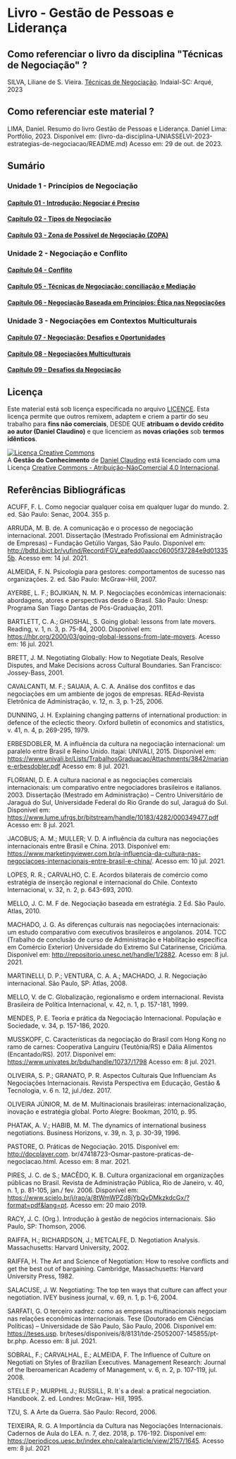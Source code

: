 # Livro - Gestão de Pessoas e Liderança

## Como referenciar o livro da disciplina "Técnicas de Negociação" ?

 SILVA, Liliane de S. Vieira. [Técnicas de Negociação](https://1drv.ms/b/s!Au-CrfNP6c0bhqF0ys5oOIP2SDNDbA?e=9VYcfD). Indaial-SC: Arqué, 2023

## Como referenciar este material ?

LIMA, Daniel. Resumo do livro Gestão de Pessoas e Liderança. Daniel Lima: Portfólio, 2023. Disponível em: (livro-da-disciplina-UNIASSELVI-2023-estrategias-de-negociacao/README.md) Acesso em: 29 de out. de 2023.

## Sumário

### Unidade 1 - Princípios de Negociação
#### [Capítulo 01 - Introdução: Negociar é Preciso](./capitulo-01-introducao-negociar-e-preciso.md)
#### [Capítulo 02 - Tipos de Negociação](./capitulo-02-tipos-de-negociacao.md)
#### [Capítulo 03 - Zona de Possível de Negociação (ZOPA)](./capitulo-03-zona-possivel-de-negociacao-zona.md)
### Unidade 2 - Negociação e Conflito
#### [Capítulo 04 - Conflito](./capitulo-04-negociacao-e-conflito.md)
#### [Capítulo 05 - Técnicas de Negociação: conciliação e Mediação](./capitulo-05-tecnicas-de-negociacao-conflito-e-mediacao.md)
#### [Capítulo 06 - Negociação Baseada em Princípios: Ética nas Negociações](./capitulo-06-negociacao-baseada-em-principios.md)
### Unidade 3 - Negociações em Contextos Multiculturais
#### [Capítulo 07 - Negociação: Desafios e Oportunidades](./capitulo-07-negociacao-desafios-e-oportunidades.md)
#### [Capítulo 08 - Negociações Multiculturais](./capitulo-08-negociacoes-multiculturais.md)
#### [Capítulo 09 - Desafios da Negociação](./capitulo-09-desafios-da-negociacao.md)

## Licença

Este material está sob licença especificada no arquivo [LICENCE](../LICENSE). Esta licença permite que outros remixem, adaptem e criem a partir do seu trabalho para **fins não comerciais**, DESDE QUE **atribuam o devido crédito ao autor (Daniel Claudino)** e que licenciem as **novas criações** sob **termos idênticos**.

<a rel="license" href="http://creativecommons.org/licenses/by-nc/4.0/"><img alt="Licença Creative Commons" style="border-width:0" src="https://i.creativecommons.org/l/by-nc/4.0/88x31.png" /></a><br /><span xmlns:dct="http://purl.org/dc/terms/" href="http://purl.org/dc/dcmitype/Text" property="dct:title" rel="dct:type">A <b>Gestão do Conhecimento</b></span> de <a xmlns:cc="http://creativecommons.org/ns#" href="https://github.com/dnlclaudino/gestao-do-conhecimento" property="cc:attributionName" rel="cc:attributionURL">Daniel Claudino</a> está licenciado com uma Licença <a rel="license" href="http://creativecommons.org/licenses/by-nc/4.0/">Creative Commons - Atribuição-NãoComercial 4.0 Internacional</a>.

## Referências Bibliográficas

ACUFF, F. L. Como negociar qualquer coisa em qualquer lugar do mundo. 2. ed. São Paulo: Senac, 2004. 355 p.

ARRUDA, M. B. de. A comunicação e o processo de negociação internacional. 2001. Dissertação (Mestrado Profissional em Administração de Empresas) – Fundação Getúlio Vargas, São Paulo. Disponível em: http://bdtd.ibict.br/vufind/Record/FGV_eafedd0aacc06005f37284e9d013355b. Acesso em: 14 jul. 2021.

ALMEIDA, F. N. Psicologia para gestores: comportamentos de sucesso nas organizações. 2. ed. São Paulo: McGraw-Hill, 2007.

AYERBE, L. F.; BOJIKIAN, N. M. P. Negociações econômicas internacionais: abordagens, atores e perspectivas desde o Brasil. São Paulo: Unesp: Programa San Tiago Dantas de Pós-Graduação, 2011.

BARTLETT, C. A.; GHOSHAL, S. Going global: lessons from late movers. Reading, v. 1, n. 3, p. 75-84, 2000. Disponível em: https://hbr.org/2000/03/going-global-lessons-from-late-movers. Acesso em: 16 jul. 2021.

BRETT, J. M. Negotiating Globally: How to Negotiate Deals, Resolve Disputes, and Make Decisions across Cultural Boundaries. San Francisco: Jossey-Bass, 2001.

CAVALCANTI, M. F.; SAUAIA, A. C. A. Análise dos conflitos e das negociações em um ambiente de jogos de empresas. REAd-Revista Eletrônica de Administração, v. 12, n. 3, p. 1-25, 2006.

DUNNING, J. H. Explaining changing patterns of international production: in defence of the eclectic theory. Oxford bulletin of economics and statistics, v. 41, n. 4, p. 269-295, 1979.

ERBESDOBLER, M. A influência da cultura na negociação internacional: um paralelo entre Brasil e Reino Unido. Itajaí: UNIVALI, 2015. Disponível em: https://www.univali.br/Lists/TrabalhosGraduacao/Attachments/3842/mariane-erbesdobler.pdf Acesso em: 8 jul. 2021.

FLORIANI, D. E. A cultura nacional e as negociações comerciais internacionais: um comparativo entre negociadores brasileiros e italianos. 2003. Dissertação (Mestrado em Administração) – Centro Universitário de Jaraguá do Sul, Universidade Federal do Rio Grande do sul, Jaraguá do Sul. Disponível em: https://www.lume.ufrgs.br/bitstream/handle/10183/4282/000349477.pdf Acesso em: 8 jul. 2021.

JACOBUS; A. M.; MULLER; V. D. A influência da cultura nas negociações internacionais entre Brasil e China. 2013. Disponível em: https://www.marketingviewer.com.br/a-influencia-da-cultura-nas-negociacoes-internacionais-entre-brasil-e-china/. Acesso em: 10 jul. 2021.

LOPES, R. R.; CARVALHO, C. E. Acordos bilaterais de comércio como estratégia de inserção regional e internacional do Chile. Contexto Internacional, v. 32, n. 2, p. 643-693, 2010.

MELLO, J. C. M. F de. Negociação baseada em estratégia. 2 Ed. São Paulo. Atlas, 2010.

MACHADO, J. G. As diferenças culturais nas negociações internacionais: um estudo comparativo com executivos brasileiros e angolanos. 2014. TCC (Trabalho de conclusão de curso de Administração e Habilitação específica em Comércio Exterior) Universidade do Extremo Sul Catarinense, Criciúma. Disponível em: http://repositorio.unesc.net/handle/1/2882. Acesso em: 8 jul. 2021.

MARTINELLI, D. P.; VENTURA, C. A. A.; MACHADO, J. R. Negociação internacional. São Paulo, SP: Atlas, 2008.

MELLO, V. de C. Globalização, regionalismo e ordem internacional. Revista Brasileira de Política Internacional, v. 42, n. 1, p. 157-181, 1999.

MENDES, P. E. Teoria e prática da Negociação Internacional. População e Sociedade, v. 34, p. 157-186, 2020.

MUSSKOPF, C. Características da negociação do Brasil com Hong Kong no ramo de carnes: Cooperativa Languiru (Teutônia/RS) e Dália Alimentos (Encantado/RS). 2017. Disponível em: https://www.univates.br/bdu/handle/10737/1798 Acesso em: 8 jul. 2021.

OLIVEIRA, S. P.; GRANATO, P. R. Aspectos Culturais Que Influenciam As Negociações Internacionais. Revista Perspectiva em Educação, Gestão & Tecnologia, v. 6 n. 12, jul./dez. 2017.

OLIVEIRA JÚNIOR, M. de M. Multinacionais brasileiras: internacionalização, inovação e estratégia global. Porto Alegre: Bookman, 2010, p. 95.

PHATAK, A. V.; HABIB, M. M. The dynamics of international business negotiations. Business Horizons, v. 39, n. 3, p. 30-39, 1996.

PASTORE, O. Práticas de Negociação. 2015. Disponível em: http://docplayer.com.
br/47418723-Osmar-pastore-praticas-de-negociacao.html. Acesso em: 8 mar. 2021.

PIRES, J. C. de S.; MACÊDO, K. B. Cultura organizacional em organizações públicas no Brasil. Revista de Administração Pública, Rio de Janeiro, v. 40, n. 1, p. 81-105, jan./ fev. 2006. Disponível em: https://www.scielo.br/j/rap/a/8tWmWPZd8jYbQvDMkzkdcGx/?format=pdf&lang=pt. Acesso em: 20 maio 2019.

RACY, J. C. (Org.). Introdução à gestão de negócios internacionais. São Paulo, SP: Thomson, 2006.

RAIFFA, H.; RICHARDSON, J.; METCALFE, D. Negotiation Analysis. Massachusetts: Harvard University, 2002.

RAIFFA, H. The Art and Science of Negotiation: How to resolve conflicts and
get the best out of bargaining. Cambridge, Massachusetts: Harvard University
Press, 1982.

SALACUSE, J. W. Negotiating: The top ten ways that culture can affect your
negotiation. IVEY business journal, v. 69, n. 1, p. 1-6, 2004.

SARFATI, G. O terceiro xadrez: como as empresas multinacionais negociam nas relações econômicas internacionais. Tese (Doutorado em Ciências Políticas)
– Universidade de São Paulo, São Paulo, 2006. Disponível em: https://teses.usp.
br/teses/disponiveis/8/8131/tde-25052007-145855/pt-br.php. Acesso em: 8 jul.
2021.

SOBRAL, F.; CARVALHAL, E.; ALMEIDA, F. The Influence of Culture on Negotiati on Styles of Brazilian Executives. Management Research: Journal of the Iberoamerican Academy of Management, v. 6, n. 2, p. 107-119, jul. 2008.

STELLE P.; MURPHIL J.; RUSSILL, R. It´s a deal: a pratical negociation. Handbook. 2. ed. Londres: McGraw- Hill, 1995.

TZU, S. A Arte da Guerra. São Paulo: Record, 2006.

TEIXEIRA, R. G. A Importância da Cultura nas Negociações Internacionais. Cadernos de Aula do LEA. n. 7, dez. 2018, p. 176-192. Disponível em: https://periodicos.uesc.br/index.php/calea/article/view/2157/1645. Acesso em: 8 jul. 2021
